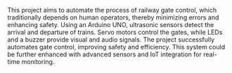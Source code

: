 This project aims to automate the process of
railway gate control, which traditionally
depends on human operators, thereby
minimizing errors and enhancing safety.
Using an Arduino UNO, ultrasonic sensors
detect the arrival and departure of trains.
Servo motors control the gates, while LEDs
and a buzzer provide visual and audio
signals. The project successfully automates
gate control, improving safety and efficiency.
This system could be further enhanced with
advanced sensors and IoT integration for real-time monitoring.
